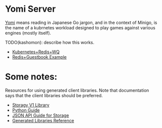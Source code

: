 # Yomi Server

[Yomi](https://senseis.xmp.net/?Yomi) means reading in Japanese Go jargon, and
in the context of Minigo, is the name of a kubrnetes workload designed to play
games against various engines (mostly itself).

TODO(kashomon): describe how this works.

* [Kubernetes+Redis+WQ](https://kubernetes.io/docs/tasks/job/fine-parallel-processing-work-queue/)
* [Redis+Guestbook Example](https://github.com/kubernetes/examples/tree/master/guestbook)

# Some notes:

Resources for using generated client libraries. Note that documentation says
that the client libraries should be preferred.

* [Storagy V1 Library](https://developers.google.com/api-client-library/python/apis/storage/v1)
* [Python Guide](https://cloud.google.com/compute/docs/tutorials/python-guide)
* [JSON API Guide for Storage](https://cloud.google.com/storage/docs/json_api/v1/)
* [Generated Libraries Reference](https://developers.google.com/api-client-library/python/)
